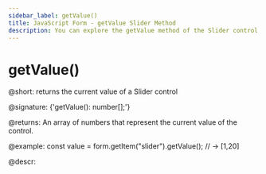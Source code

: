```yaml
---
sidebar_label: getValue()
title: JavaScript Form - getValue Slider Method 
description: You can explore the getValue method of the Slider control of Form in the documentation of the DHTMLX JavaScript UI library. Browse developer guides and API reference, try out code examples and live demos, and download a free 30-day evaluation version of DHTMLX Suite 7.
---
```


# getValue()

@short: returns the current value of a Slider control

@signature: {'getValue(): number[];'}

@returns:
An array of numbers that represent the current value of the control.

@example:
const value = form.getItem("slider").getValue();
// -> [1,20]

@descr:
